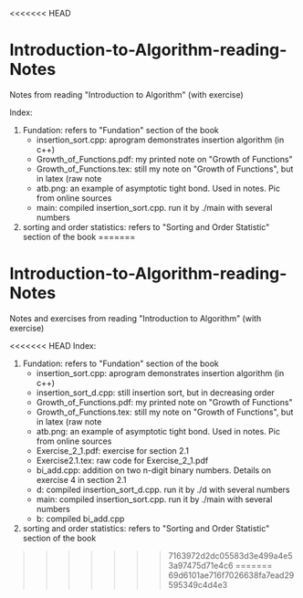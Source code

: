 <<<<<<< HEAD
# Introduction-to-Algorithm-reading-Notes

Notes from reading "Introduction to Algorithm" (with exercise)

Index:
1. Fundation: refers to "Fundation" section of the book
   * insertion_sort.cpp: aprogram demonstrates insertion algorithm (in c++)
   * Growth_of_Functions.pdf: my printed note on "Growth of Functions"
   * Growth_of_Functions.tex: still my note on "Growth of Functions", but in latex (raw note
   * atb.png: an example of asymptotic tight bond. Used in notes. Pic from online sources
   * main: compiled insertion_sort.cpp. run it by ./main with several numbers
2. sorting and order statistics: refers to "Sorting and Order Statistic" section of the book
=======
# Introduction-to-Algorithm-reading-Notes

Notes and exercises from reading "Introduction to Algorithm" (with exercise)

<<<<<<< HEAD
Index:
1. Fundation: refers to "Fundation" section of the book
   * insertion_sort.cpp: aprogram demonstrates insertion algorithm (in c++)
   * insertion_sort_d.cpp: still insertion sort, but in decreasing order
   * Growth_of_Functions.pdf: my printed note on "Growth of Functions"
   * Growth_of_Functions.tex: still my note on "Growth of Functions", but in latex (raw note
   * atb.png: an example of asymptotic tight bond. Used in notes. Pic from online sources
   * Exercise_2_1.pdf: exercise for section 2.1
   * Exercise2.1.tex: raw code for Exercise_2_1.pdf
   * bi_add.cpp: addition on two n-digit binary numbers. Details on exercise 4 in section 2.1
   * d: compiled insertion_sort_d.cpp. run it by ./d with several numbers
   * main: compiled insertion_sort.cpp. run it by ./main with several numbers
   * b: compiled bi_add.cpp 
2. sorting and order statistics: refers to "Sorting and Order Statistic" section of the book
>>>>>>> 7163972d2dc05583d3e499a4e53a97475d71e4c6
=======
>>>>>>> 69d6101ae716f7026638fa7ead29595349c4d4e3
